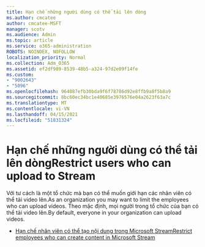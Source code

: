 ```yaml
---
title: Hạn chế những người dùng có thể tải lên dòng
ms.author: cmcatee
author: cmcatee-MSFT
manager: scotv
ms.audience: Admin
ms.topic: article
ms.service: o365-administration
ROBOTS: NOINDEX, NOFOLLOW
localization_priority: Normal
ms.collection: Adm_O365
ms.assetid: ef2df989-8539-48b5-a324-97d2e09f14fe
ms.custom:
- "9002643"
- "5096"
ms.openlocfilehash: 964087efb30bda9f6f78786d92e8ffb9a8f5b8a9
ms.sourcegitcommit: 8bc60ec34bc1e40685e3976576e04a2623f63a7c
ms.translationtype: MT
ms.contentlocale: vi-VN
ms.lasthandoff: 04/15/2021
ms.locfileid: "51831324"
---
```

# <a name="restrict-users-who-can-upload-to-stream"></a><span data-ttu-id="a3d77-102">Hạn chế những người dùng có thể tải lên dòng</span><span class="sxs-lookup"><span data-stu-id="a3d77-102">Restrict users who can upload to Stream</span></span>

<span data-ttu-id="a3d77-103">Với tư cách là một tổ chức mà bạn có thể muốn giới hạn các nhân viên có thể tải video lên.</span><span class="sxs-lookup"><span data-stu-id="a3d77-103">As an organization you may want to limit the employees who can upload videos.</span></span> <span data-ttu-id="a3d77-104">Theo mặc định, mọi người trong tổ chức của bạn có thể tải video lên.</span><span class="sxs-lookup"><span data-stu-id="a3d77-104">By default, everyone in your organization can upload videos.</span></span>

- [<span data-ttu-id="a3d77-105">Hạn chế nhân viên có thể tạo nội dung trong Microsoft Stream</span><span class="sxs-lookup"><span data-stu-id="a3d77-105">Restrict employees who can create content in Microsoft Stream</span></span>](https://docs.microsoft.com/stream/restrict-uploaders)
